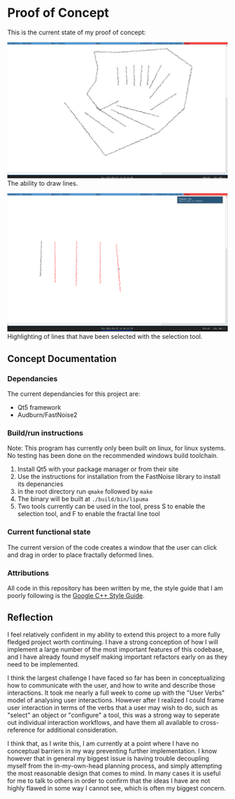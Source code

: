# Proof of Concept

This is the current state of my proof of concept: 

![A collection of lines that are all deformed like a river would be](./img/Lipuma_Demo1.png)
The ability to draw lines.

![More lines, now some of them are red](./img/Lipuma_Demo2.png)
Highlighting of lines that have been selected with the selection tool.


## Concept Documentation

### Dependancies

The current dependancies for this project are:
- Qt5 framework
- Audburn/FastNoise2

### Build/run instructions

Note: This program has currently only been built on linux, for linux systems. No testing has been done on the recommended windows build toolchain.

1. Install Qt5 with your package manager or from their site
2. Use the instructions for installation from the FastNoise library to install its depenancies
3. in the root directory run `qmake` followed by `make`
4. The binary will be built at `./build/bin/lipuma`
5. Two tools currently can be used in the tool, press S to enable the selection tool, and F to enable the fractal line tool

### Current functional state

The current version of the code creates a window that the user can click and drag in order to place fractally deformed lines.

### Attributions

All code in this repository has been written by me, the style guide that I am poorly following is the [Google C++ Style Guide](https://google.github.io/styleguide/cppguide.html).

## Reflection

I feel relatively confident in my ability to extend this project to a more fully fledged project worth continuing. I have a strong conception of how I will implement a large number of the most important features of this codebase, and I have already found myself making important refactors early on as they need to be implemented.

I think the largest challenge I have faced so far has been in conceptualizing how to communicate with the user, and how to write and describe those interactions. It took me nearly a full week to come up with the "User Verbs" model of analysing user interactions. However after I realized I could frame user interaction in terms of the verbs that a user may wish to do, such as "select" an object or "configure" a tool, this was a strong way to seperate out individual interaction workflows, and have them all available to cross-reference for additional consideration.

I think that, as I write this, I am currently at a point where I have no conceptual barriers in my way preventing further implementation. I know however that in general my biggest issue is having trouble decoupling myself from the in-my-own-head planning process, and simply attempting the most reasonable design that comes to mind. In many cases it is useful for me to talk to others in order to confirm that the ideas I have are not highly flawed in some way I cannot see, which is often my biggest concern.

